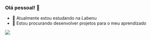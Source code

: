 ### Olá pessoal! 👋

- 🌱 Atualmente estou estudando na Labenu 
- 👯 Estou procurando desenvolver projetos para o meu aprendizado

<img src="https://cdn.jsdelivr.net/gh/devicons/devicon/icons/javascript/javascript-original.svg" />
